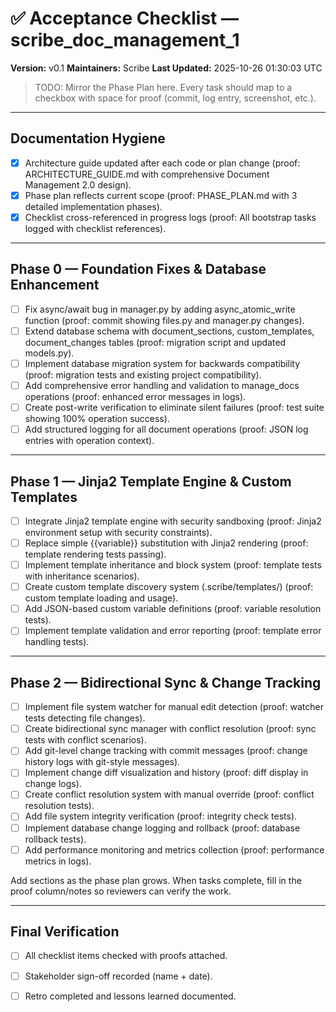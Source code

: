 # ✅ Acceptance Checklist — scribe_doc_management_1
**Version:** v0.1
**Maintainers:** Scribe
**Last Updated:** 2025-10-26 01:30:03 UTC

> TODO: Mirror the Phase Plan here. Every task should map to a checkbox with space for proof (commit, log entry, screenshot, etc.).

---

## Documentation Hygiene
<!-- ID: documentation_hygiene -->
- [x] Architecture guide updated after each code or plan change (proof: ARCHITECTURE_GUIDE.md with comprehensive Document Management 2.0 design).
- [x] Phase plan reflects current scope (proof: PHASE_PLAN.md with 3 detailed implementation phases).
- [x] Checklist cross-referenced in progress logs (proof: All bootstrap tasks logged with checklist references).

---

## Phase 0 — Foundation Fixes & Database Enhancement
<!-- ID: phase_0 -->
- [ ] Fix async/await bug in manager.py by adding async_atomic_write function (proof: commit showing files.py and manager.py changes).
- [ ] Extend database schema with document_sections, custom_templates, document_changes tables (proof: migration script and updated models.py).
- [ ] Implement database migration system for backwards compatibility (proof: migration tests and existing project compatibility).
- [ ] Add comprehensive error handling and validation to manage_docs operations (proof: enhanced error messages in logs).
- [ ] Create post-write verification to eliminate silent failures (proof: test suite showing 100% operation success).
- [ ] Add structured logging for all document operations (proof: JSON log entries with operation context).

---

## Phase 1 — Jinja2 Template Engine & Custom Templates
<!-- ID: phase_1 -->
- [ ] Integrate Jinja2 template engine with security sandboxing (proof: Jinja2 environment setup with security constraints).
- [ ] Replace simple {{variable}} substitution with Jinja2 rendering (proof: template rendering tests passing).
- [ ] Implement template inheritance and block system (proof: template tests with inheritance scenarios).
- [ ] Create custom template discovery system (.scribe/templates/) (proof: custom template loading and usage).
- [ ] Add JSON-based custom variable definitions (proof: variable resolution tests).
- [ ] Implement template validation and error reporting (proof: template error handling tests).

---

## Phase 2 — Bidirectional Sync & Change Tracking
<!-- ID: phase_2 -->
- [ ] Implement file system watcher for manual edit detection (proof: watcher tests detecting file changes).
- [ ] Create bidirectional sync manager with conflict resolution (proof: sync tests with conflict scenarios).
- [ ] Add git-level change tracking with commit messages (proof: change history logs with git-style messages).
- [ ] Implement change diff visualization and history (proof: diff display in change logs).
- [ ] Create conflict resolution system with manual override (proof: conflict resolution tests).
- [ ] Add file system integrity verification (proof: integrity check tests).
- [ ] Implement database change logging and rollback (proof: database rollback tests).
- [ ] Add performance monitoring and metrics collection (proof: performance metrics in logs).

Add sections as the phase plan grows. When tasks complete, fill in the proof column/notes so reviewers can verify the work.

---

## Final Verification
<!-- ID: final_verification -->
- [ ] All checklist items checked with proofs attached.
- [ ] Stakeholder sign-off recorded (name + date).
- [ ] Retro completed and lessons learned documented.

